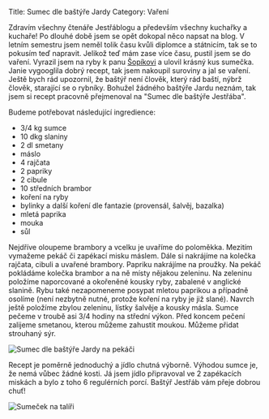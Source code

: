 Title: Sumec dle baštýře Jardy
Category: Vaření

Zdravím všechny čtenáře Jestřáblogu a především všechny kuchařky a
kuchaře! Po dlouhé době jsem se opět dokopal něco napsat na blog. V
letním semestru jsem neměl tolik času kvůli diplomce a státnicím, tak se
to pokusím teď napravit. Jelikož teď mám zase více času, pustil jsem se
do vaření. Vyrazil jsem na ryby k panu [Šopíkovi](http://www.rybarna.cz/) a ulovil krásný kus
sumečka. Janie vygooglila dobrý recept, tak jsem nakoupil suroviny a jal
se vaření. Ještě bych rád upozornil, že baštýř není člověk, který rád
baští, nýbrž člověk, starající se o rybníky. Bohužel žádného baštýře
Jardu neznám, tak jsem si recept pracovně přejmenoval na "Sumec dle
baštýře Jestřába".

Budeme potřebovat následující ingredience:

- 3/4 kg sumce
- 10 dkg slaniny
- 2 dl smetany
- máslo
- 4 rajčata
- 2 papriky
- 2 cibule
- 10 středních brambor
- koření na ryby
- bylinky a další koření dle fantazie (provensál, šalvěj, bazalka)
- mletá paprika
- mouka
- sůl

Nejdříve oloupeme brambory a vcelku je uvaříme do poloměkka. Mezitím
vymažeme pekáč či zapékací misku máslem. Dále si nakrájíme na kolečka
rajčata, cibuli a uvařené brambory. Papriku nakrájíme na proužky. Na
pekáč pokládáme kolečka brambor a na ně místy nějakou zeleninu. Na
zeleninu položíme naporcované a okořeněné kousky ryby, zabalené v
anglické slanině. Rybu také nezapomeneme posypat mletou paprikou a
případně osolíme (není nezbytně nutné, protože koření na ryby je již
slané). Navrch ještě položíme zbylou zeleninu, lístky šalvěje a kousky
másla. Sumce pečeme v troubě asi 3/4 hodiny na střední výkon. Před
koncem pečení zalijeme smetanou, kterou můžeme zahustit moukou. Můžeme
přidat strouhaný sýr.

![Sumec dle baštýře Jardy na pekáči]({filename}images/sumec-dle-bastyre-jardy-01.jpg)

Recept je poměrně jednoduchý a jídlo chutná výborně. Výhodou sumce je,
že nemá vůbec žádné kosti. Já jsem jídlo připravoval ve 2 zapékacích
miskách a bylo z toho 6 regulérních porcí. Baštýř Jestřáb vám přeje
dobrou chuť!

![Sumeček na talíři]({filename}images/sumec-dle-bastyre-jardy-02.jpg)
